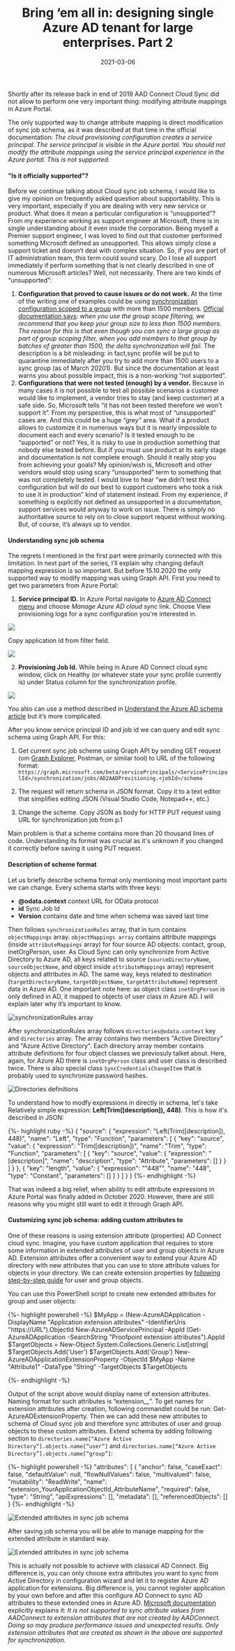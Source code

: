 ﻿---
layout: post
title:  "Bring ‘em all in: designing single Azure AD tenant for large enterprises. Part 2"
date:   2021-03-06
description: In this part of our series we will discover sync job schema and explain why we would need to change it
categories:
  - Azure AD
tags:
  - Azure AD
  - AAD Connect Cloud Sync
  - Low-level
---

<p class="intro"><span class="dropcap">S</span>hortly after its release back in end of 2019 AAD Connect Cloud Sync did not allow to perform one very important thing: modifying attribute mappings in Azure Portal.</p>

The only supported way to change attribute mapping is direct modification of sync job schema, as it was described at that time in the official documentation:
*The cloud provisioning configuration creates a service principal. The service principal is visible in the Azure portal. You should not modify the attribute mappings using the service principal experience in the Azure portal. This is not supported.*

#### "Is it officially supported"?
Before we continue talking about Cloud sync job schema, I would like to give my opinion on frequently asked question about supportability. This is very important, especially if you are dealing with very new service or product. What does it mean a particular configuration is “unsupported”?  From my experience working as support engineer at Microsoft, there is in single understanding about it even inside the corporation. Being myself a Premier support engineer, I was loved to find out that customer performed something Microsoft defined as unsupported. This allows simply close a support ticket and doesn’t deal with complex situation. So, if you are part of IT administration team, this term could sound scary. Do I lose all support immediately if perform something that is not clearly described in one of numerous Microsoft articles? Well, not necessarily. 
There are two kinds of “unsupported”:
1.	**Configuration that proved to cause issues or do not work.** At the time of the writing one of examples could be using [synchronization configuration scoped to a group](https://docs.microsoft.com/en-us/azure/active-directory/cloud-sync/how-to-configure#scope-provisioning-to-specific-users-and-groups) with more than 1500 members. [Official documentation says](https://docs.microsoft.com/en-us/azure/active-directory/cloud-sync/reference-cloud-sync-faq): *when you use the group scope filtering, we recommend that you keep your group size to less than 1500 members. The reason for this is that even though you can sync a large group as part of group scoping filter, when you add members to that group by batches of greater than 1500, the delta synchronization will fail.*  The description is a bit misleading: in fact,sync profile will be put to quarantine immediately after you try to add more than 1500 users to a sync group (as of March 20201). But since the documentation at least warns you about possible impact, this is a non-working “not supported”.
2.	**Configurations that were not tested (enough) by a vendor.** Because in many cases it is not possible to test all possible scenarios a customer would like to implement, a vendor tries to stay (and keep customer) at a safe side. So, Microsoft tells “it has not been tested therefore we won’t support it”. From my perspective, this is what most of “unsupported” cases are. And this could be a huge *“grey”* area. What if a product allows to customize it in numerous ways but it is nearly impossible to document each and every scenario? Is it tested enough to be “supported” or not?  Yes, it is risky to use in production something that nobody else tested before. But if you must use product at its early stage and documentation is not complete enough. Should it really stop you from achieving your goals? 
My opinion/wish is, Microsoft and other vendors would stop using scary “unsupported” term to something that was not completely tested. I would love to hear “we didn’t test this configuration but will do our best to support customers who took a risk to use it in production” kind of statement instead. From my experience, if something is explicitly not defined as unsupported in a documentation, support services would anyway to work on issue. There is simply no authoritative source to rely on to close support request without working. But, of course, it’s always up to vendor.

#### Understanding sync job schema
The regrets I mentioned in the first part were primarily connected with this limitation. In next part of the series, I’ll explain why changing default mapping expression is so important. But before 15.10.2020 the only supported way to modify mapping was using Graph API. First you need to get two parameters from Azure Portal:

1. **Service principal ID.** In Azure Portal navigate to [Azure AD Connect menu](https://portal.azure.com/#blade/Microsoft_AAD_IAM/ActiveDirectoryMenuBlade/AzureADConnect) and choose *Manage Azure AD cloud sync* link. Choose View provisioning logs for a sync configuration you're interested in.

![](\assets\img\2021\2021-03-06\SP0.png)

Copy application Id from filter field.

![](\assets\img\2021\2021-03-06\SP.png)

2. **Provisioning Job Id.** While being in Azure AD Connect cloud sync window, click on Healthy (or whatever state your sync profile currently is) under Status column for the synchronization profile.

![](\assets\img\2021\2021-03-06\AADJobStatus.png)

You also can use a method described in [Understand the Azure AD schema article](https://docs.microsoft.com/en-us/azure/active-directory/cloud-sync/concept-attributes#view-the-schema) but it’s more complicated.

After you know service principal ID and job id we can query and edit sync schema using Graph API. For this:

1. Get current sync job scheme using Graph API by sending GET request (om [Graph Explorer](https://developer.microsoft.com/graph/graph-explorer), Postman, or similar tool) to  URL of the following format: 
`https://graph.microsoft.com/beta/servicePrincipals/<ServicePrincipalId>/synchronization/jobs/AD2AADProvisioning.<jobId>/schema`

2. The request will return schema in JSON format. Copy it to a text editor that simplifies editing JSON (Visual Studio Code, Notepad++, etc.)

3. Change the scheme. Copy JSON as body for HTTP PUT request using URL for synchronization job from p.1

Main problem is that a scheme contains more than 20 thousand lines of code. Understanding its format was crucial as it's unknown if you changed it correctly before saving it using PUT request.

#### Description of scheme format

Let us briefly describe schema format only mentioning most important parts we can change. Every schema starts with three keys:

- **@odata.context**  context URL for OData protocol
- **id** Sync Job Id 
- **Version** contains date and time when schema was saved last time

Then follows `synchronizationRules` array, that in turn contains `objectMappings` array. `objectMappings array` contains attribute mappings (inside `attributeMappings` array) for four source AD objects: contact, group, inetOrgPerson, user. As Cloud Sync can only synchronize from Active Directory to Azure AD, all keys related to source (`sourceDirectoryName`, `sourceObjectName`, and object inside `attributeMappings` array) represent objects and attributes in AD. The same way, keys related to destination (`targetDirectoryName`, `targetObjectName`, `targetAttributeName`) represent data in Azure AD. One important note here: as object class `inetOrgPerson` is only defined in AD, it mapped to objects of user class in Azure AD. I will explain later why it’s important to know.

![synchronizationRules array](\assets\img\2021\2021-03-06\AADCSScheme1.png)

After synchronizationRules array follows `directories@odata.context` key and `directories` array. The array contains two members "Active Directory" and "Azure Active Directory". Each directory array member contains attribute definitions for four object classes we previosuly talket about. Here, again, for Azure AD there is `inetOrgPerson` class and user class is described twice. There is also special class `SyncCredentialsChangeItem` that is probably used to synchronize password hashes.

![Directories definitions](\assets\img\2021\2021-03-06\AADCSScheme2.png)

To understand how to modfy expressions in directly in schema, let's take Relatively simple expression: **Left(Trim([description]), 448)**. This is how it's described in JSON:

{%- highlight ruby -%}
{
"source": {
    "expression": "Left(Trim([description]), 448)",
    "name": "Left",
    "type": "Function",
    "parameters": [
        {
            "key": "source",
            "value": {
                "expression": "Trim([description])",
                "name": "Trim",
                "type": "Function",
                "parameters": [
{
    "key": "source",
    "value": {
    "expression": "[description]",
    "name": "description",
    "type": "Attribute",
    "parameters": []
    }
}
                ]
            }
        },
        {
            "key": "length",
            "value": {
                "expression": "\"448\"",
                "name": "448",
                "type": "Constant",
                "parameters": []
            }
        }
    ]
}
}
{%- endhighlight -%}

That was indeed a big relief, when ability to edit attribute expressions in Azure Portal was finally added in October 2020. However, there are still reasons why you might still want to edit it through Graph API.

#### Customizing sync job schema: adding custom attributes to 

One of these reasons is using extension attribute (properties) AD Connect cloud sync. Imagine, you have custom application that requires to store some information in extended attributes of user and group objects in Azure AD. Extension attributes offer a convenient way to extend your Azure AD directory with new attributes that you can use to store attribute values for objects in your directory. We can create extension properties by [following step-by-step guide](https://docs.microsoft.com/en-us/powershell/azure/active-directory/using-extension-attributes-sample?view=azureadps-2.0#create-a-new-extension-property) for user and group objects.

You can use this PowerShell script to create new extended attributes for group and user objects:

{%- highlight powershell -%}
$MyApp = (New-AzureADApplication -DisplayName "Application extension attributes" -IdentifierUris "https://URL").ObjectId
New-AzureADServicePrincipal -AppId (Get-AzureADApplication -SearchString "Proofpoint extension attributes").AppId
$TargetObjects = New-Object System.Collections.Generic.List[string]
$TargetObjects.Add('User')
$TargetObjects.Add('Group')
New-AzureADApplicationExtensionProperty -ObjectId $MyApp -Name "Attribute1" -DataType "String" -TargetObjects $TargetObjects

{%- endhighlight -%}

Output of the script above would display name of extension attributes. Naming format for such attributes is “extension_<applicationObjectId>_<AttributeName>”. To get names for extension attributes after creation, following commandlet could be run: Get-AzureADExtensionProperty.
Then we can add these new attributes to schema of Cloud sync job and therefore sync attributes of user and group objects to these custom attributes. Extend schema by adding following section to `directories.name[“Azure Active Directory”].objects.name[“user”]` and `directories.name[“Azure Active Directory”].objects.name[“group”]`:

{%- highlight powershell -%}
"attributes": [
    {
        "anchor": false,
        "caseExact": false,
        "defaultValue": null,
        "flowNullValues": false,
        "multivalued": false,
        "mutability": "ReadWrite",
        "name": "extension_YourApplicationObjectId_AttributeName",
        "required": false,
        "type": "String",
        "apiExpressions": [],
        "metadata": [],
        "referencedObjects": []
    }
{%- endhighlight -%}

![Extended attributes in sync job schema](\assets\img\2021\2021-03-06\AADCSScheme3.png)

After saving job schema you will be able to manage mapping for the extended attribute in standard way.

![Extended attributes in sync job schema](\assets\img\2021\2021-03-06\AADCSScheme4.png)

This is actually not possible to achieve with classical AD Connect. Big difference is, you can only choose extra attributes you want to sync from Active Directory in configuration wizard and let it to register Azure AD application for extensions. Big difference is, you cannot register application by your own before and after this configure AD Connect to sync AD attributes to these extended ones in Azure AD. [Microsoft documentation](https://docs.microsoft.com/en-us/azure/active-directory/hybrid/how-to-connect-sync-feature-directory-extensions) explicitly explains it: 
*It is not supported to sync attribute values from AADConnect to extension attributes that are not created by AADConnect. Doing so may produce performance issues and unexpected results. Only extension attributes that are created as shown in the above are supported for synchronization.*